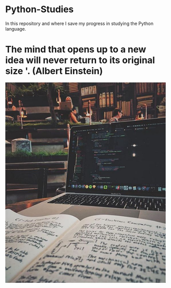 # Python-Studies
In this repository and where I save my progress in studying the Python language.

# The mind that opens up to a new idea will never return to its original size '. (Albert Einstein)

<img src="https://github.com/lycan-nt/my_portyfolio/blob/master/img.jpg">
